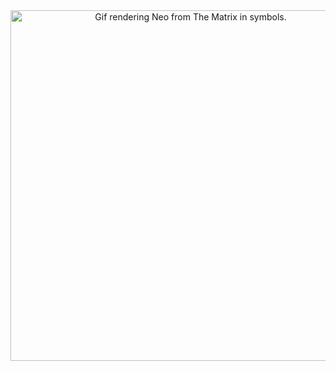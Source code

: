 <div align="center">
    <img src="https://i.giphy.com/oOxSXI5D2cvc6kYSvw.gif" alt="Gif rendering Neo from The Matrix in symbols." width="561">
</div>

<!--
<br><br>

<p align="center">
  <a href="https://skillicons.dev">
    <img src="https://skillicons.dev/icons?i=python" />
  </a>
</p>
-->
